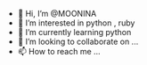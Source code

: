 - 👋 Hi, I’m @MOONINA
- 👀 I’m interested in python , ruby
- 🌱 I’m currently learning python
- 💞️ I’m looking to collaborate on ...
- 📫 How to reach me ...

<!---
MOONINA/MOONINA is a ✨ special ✨ repository because its `README.md` (this file) appears on your GitHub profile.
You can click the Preview link to take a look at your changes.
--->
